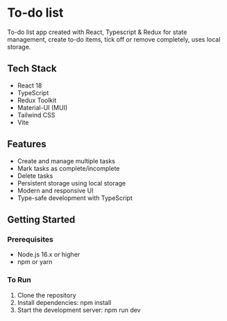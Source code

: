 # To-do list

To-do list app created with React, Typescript & Redux for state management, create to-do items, tick off or remove completely, uses local storage.

## Tech Stack

- React 18
- TypeScript
- Redux Toolkit
- Material-UI (MUI)
- Tailwind CSS
- Vite

## Features

- Create and manage multiple tasks
- Mark tasks as complete/incomplete
- Delete tasks
- Persistent storage using local storage
- Modern and responsive UI
- Type-safe development with TypeScript

## Getting Started

### Prerequisites

- Node.js 16.x or higher
- npm or yarn

### To Run

1. Clone the repository
2. Install dependencies: npm install
3. Start the development server: npm run dev
